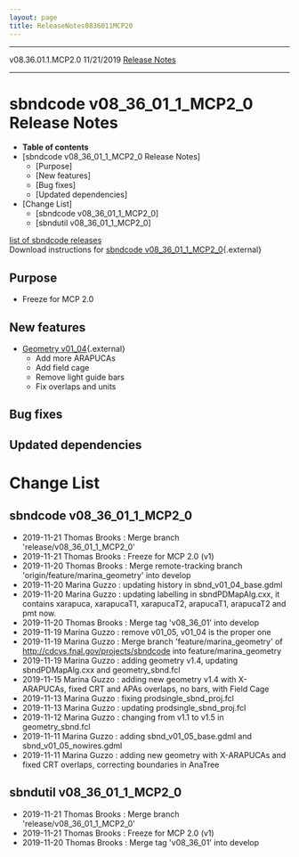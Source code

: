 ```yaml
---
layout: page
title: ReleaseNotes0836011MCP20
---
```


  -------------------- ------------ -- -- ------------------------------------------------------------
  v08.36.01.1.MCP2.0   11/21/2019         [Release Notes](ReleaseNotes0836011MCP20.html)
  -------------------- ------------ -- -- ------------------------------------------------------------



sbndcode v08\_36\_01\_1\_MCP2\_0 Release Notes
===========================================================================================================

-   **Table of contents**
-   [sbndcode v08\_36\_01\_1\_MCP2\_0 Release
    Notes]
    -   [Purpose]
    -   [New features]
    -   [Bug fixes]
    -   [Updated dependencies]
-   [Change List]
    -   [sbndcode v08\_36\_01\_1\_MCP2\_0]
    -   [sbndutil v08\_36\_01\_1\_MCP2\_0]

[list of sbndcode
releases](List_of_SBND_code_releases.html)\
Download instructions for [sbndcode
v08\_36\_01\_1\_MCP2\_0](http://scisoft.fnal.gov/scisoft/bundles/sbnd/v08_36_01_1_MCP2_0/sbndcode-v08_36_01_1_MCP2_0.html){.external}



Purpose
----------------------------------

-   Freeze for MCP 2.0



New features
--------------------------------------------

-   [Geometry
    v01\_04](https://sbn-docdb.fnal.gov/cgi-bin/private/RetrieveFile?docid=15540&filename=2019_11_20_PATMeeting_Geometry_v01_04.pdf){.external}
    -   Add more ARAPUCAs
    -   Add field cage
    -   Remove light guide bars
    -   Fix overlaps and units



Bug fixes
--------------------------------------



Updated dependencies
------------------------------------------------------------



Change List
==========================================



sbndcode v08\_36\_01\_1\_MCP2\_0
-------------------------------------------------------------------------------

-   2019-11-21 Thomas Brooks : Merge branch
    \'release/v08\_36\_01\_1\_MCP2\_0\'
-   2019-11-21 Thomas Brooks : Freeze for MCP 2.0 (v1)
-   2019-11-20 Thomas Brooks : Merge remote-tracking branch
    \'origin/feature/marina\_geometry\' into develop
-   2019-11-20 Marina Guzzo : updating history in
    sbnd\_v01\_04\_base.gdml
-   2019-11-20 Marina Guzzo : updating labelling in sbndPDMapAlg.cxx, it
    contains xarapuca, xarapucaT1, xarapucaT2, arapucaT1, arapucaT2 and
    pmt now.
-   2019-11-20 Thomas Brooks : Merge tag \'v08\_36\_01\' into develop
-   2019-11-19 Marina Guzzo : remove v01\_05, v01\_04 is the proper one
-   2019-11-19 Marina Guzzo : Merge branch \'feature/marina\_geometry\'
    of <http://cdcvs.fnal.gov/projects/sbndcode> into
    feature/marina\_geometry
-   2019-11-19 Marina Guzzo : adding geometry v1.4, updating
    sbndPDMapAlg.cxx and geometry\_sbnd.fcl
-   2019-11-15 Marina Guzzo : adding new geometry v1.4 with X-ARAPUCAs,
    fixed CRT and APAs overlaps, no bars, with Field Cage
-   2019-11-13 Marina Guzzo : fixing prodsingle\_sbnd\_proj.fcl
-   2019-11-13 Marina Guzzo : updating prodsingle\_sbnd\_proj.fcl
-   2019-11-12 Marina Guzzo : changing from v1.1 to v1.5 in
    geometry\_sbnd.fcl
-   2019-11-11 Marina Guzzo : adding sbnd\_v01\_05\_base.gdml and
    sbnd\_v01\_05\_nowires.gdml
-   2019-11-11 Marina Guzzo : adding new geometry with X-ARAPUCAs and
    fixed CRT overlaps, correcting boundaries in AnaTree



sbndutil v08\_36\_01\_1\_MCP2\_0
-------------------------------------------------------------------------------

-   2019-11-21 Thomas Brooks : Merge branch
    \'release/v08\_36\_01\_1\_MCP2\_0\'
-   2019-11-21 Thomas Brooks : Freeze for MCP 2.0 (v1)
-   2019-11-20 Thomas Brooks : Merge tag \'v08\_36\_01\' into develop

